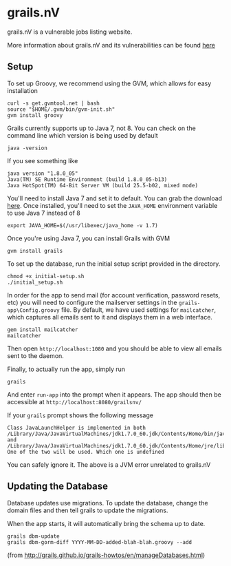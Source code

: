 grails.nV
==========

grails.nV is a vulnerable jobs listing website.

More information about grails.nV and its vulnerabilities can be found [here](https://github.com/nVisium/grails.nV/wiki)

Setup
-----

To set up Groovy, we recommend using the GVM, which allows for easy installation

    curl -s get.gvmtool.net | bash
    source "$HOME/.gvm/bin/gvm-init.sh"
    gvm install groovy
    
Grails currently supports up to Java 7, not 8. You can check on the command line which version is being used by default
    
    java -version
    
If you see something like

    java version "1.8.0_05"
    Java(TM) SE Runtime Environment (build 1.8.0_05-b13)
    Java HotSpot(TM) 64-Bit Server VM (build 25.5-b02, mixed mode)
    
You'll need to install Java 7 and set it to default. You can grab the download [here](http://www.oracle.com/technetwork/java/javase/downloads/jdk7-downloads-1880260.html). Once installed, you'll need to set the ```JAVA_HOME``` environment variable to use Java 7 instead of 8

    export JAVA_HOME=$(/usr/libexec/java_home -v 1.7)

Once you're using Java 7, you can install Grails with GVM

    gvm install grails

To set up the database, run the initial setup script provided in the directory.

    chmod +x initial-setup.sh
    ./initial_setup.sh

In order for the app to send mail (for account verification, password resets, etc) you will need to configure the mailserver settings in the ```grails-app\Config.groovy``` file. By default, we have used settings for ```mailcatcher```, which captures all emails sent to it and displays them in a web interface.

    gem install mailcatcher
    mailcatcher

Then open ```http://localhost:1080``` and you should be able to view all emails sent to the daemon.

Finally, to actually run the app, simply run

    grails
    
And enter ```run-app``` into the prompt when it appears. The app should then be accessible at ```http://localhost:8080/grailsnv/```

If your ```grails``` prompt shows the following message

    Class JavaLaunchHelper is implemented in both /Library/Java/JavaVirtualMachines/jdk1.7.0_60.jdk/Contents/Home/bin/java and /Library/Java/JavaVirtualMachines/jdk1.7.0_60.jdk/Contents/Home/jre/lib/libinstrument.dylib. One of the two will be used. Which one is undefined

You can safely ignore it. The above is a JVM error unrelated to grails.nV

Updating the Database
---------------------

Database updates use migrations. To update the database, change the domain files and then tell grails to update the migrations.

When the app starts, it will automatically bring the schema up to date.

    grails dbm-update
    grails dbm-gorm-diff YYYY-MM-DD-added-blah-blah.groovy --add
    
(from http://grails.github.io/grails-howtos/en/manageDatabases.html)